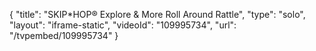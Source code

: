 {
    "title": "SKIP*HOP&reg; Explore &amp; More Roll Around Rattle",
    "type": "solo",
    "layout": "iframe-static",
    "videoId": "109995734",
    "url": "\/tvpembed\/109995734"
}